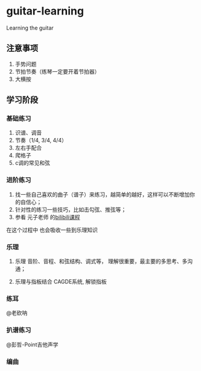# guitar-learning
Learning the guitar

## 注意事项
1. 手势问题
2. 节拍节奏（练琴一定要开着节拍器）
3. 大横按

## 学习阶段
### 基础练习
1. 识谱、调音
2. 节奏（1/4, 3/4, 4/4）
3. 左右手配合
4. 爬格子
5. c调的常见和弦

### 进阶练习
1. 找一些自己喜欢的曲子（谱子）来练习，越简单的越好，这样可以不断增加你的自信心；
2. 针对性的练习一些技巧，比如击勾弦、推弦等；
3. 参看 元子老师 的[bilibili课程](https://www.bilibili.com/video/BV13T4y1q7vR/?spm_id_from=333.999.0.0&vd_source=52795eb28b272a66f3e81bb6f34faaa5)

在这个过程中 也会吸收一些到乐理知识

### 乐理

1. 乐理
音阶、音程、和弦结构、调式等， 理解很重要，最主要的多思考、多沟通；

2. 乐理与指板结合
CAGDE系统, 解锁指板

### 练耳
@老砍呐

### 扒谱练习
@彭哲-Point吉他声学

### 编曲
